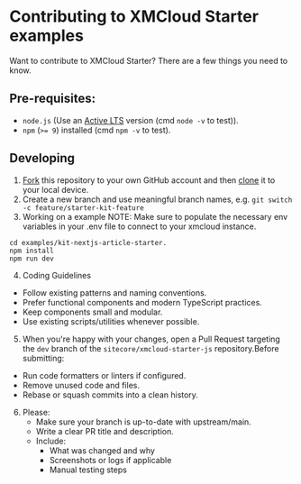 # Contributing to XMCloud Starter examples

Want to contribute to XMCloud Starter? There are a few things you need to know.

## Pre-requisites:

- `node.js` (Use an [Active LTS](https://nodejs.org/en/about/releases/) version (cmd `node -v` to test)).
- `npm` (`>= 9`) installed (cmd `npm -v` to test).

## Developing

1. [Fork](https://help.github.com/articles/fork-a-repo/) this repository to your own GitHub account and then [clone](https://help.github.com/articles/cloning-a-repository/) it to your local device.
2. Create a new branch and use meaningful branch names,  e.g. `git switch -c feature/starter-kit-feature`
3. Working on a example
NOTE: Make sure to populate the necessary env variables in your .env file to connect to your xmcloud instance.

```shell
cd examples/kit-nextjs-article-starter.
npm install
npm run dev
```
4. Coding Guidelines
  - Follow existing patterns and naming conventions.
  - Prefer functional components and modern TypeScript practices.
  - Keep components small and modular.
  - Use existing scripts/utilities whenever possible.

5. When you're happy with your changes, open a Pull Request targeting the `dev` branch of the `sitecore/xmcloud-starter-js` repository.Before submitting:
  - Run code formatters or linters if configured.
  - Remove unused code and files.
  - Rebase or squash commits into a clean history.

6. Please:
    - Make sure your branch is up-to-date with upstream/main.
    - Write a clear PR title and description.
    - Include:
      - What was changed and why
      - Screenshots or logs if applicable
      - Manual testing steps
